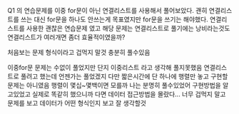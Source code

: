 Q1 의 연습문제를 이중 for문이 아닌 연결리스트를 사용해서 풀어보았다.
괜히 연결리스트를 쓰는 대신 for문을 하나도 안쓰는게 목표였지만
for문을 쓰기는 해야했다.
연결리스트를 사용한 괜찮은 연습문제 였고 해당 문제는 연결리스트로 풀기에는
낭비라는것도 연결리스트가 여러개면 좀더 효율적이였을까?


처음보는 문제 형식이라고 겁먹지 말것 충분히 풀수있음

이중for문 문제는 수없이 풀었지만 단지 이중리스트 라고 생각해 풀지못했음 연결리스트로 풀려고 했는데 언젠가는 풀었겠지 다만 짧은시간에 단 하나에 행렬만 놓고 구현할 문제는 아니였음 행렬이 몇십~몇백이면 모를까 나는 분명히 풀수있었어 구현방법을 알고있었고 실제로 똑같히 했으니까 다면 데이터 접근방법을 몰랐다... 너무 겁먹지 말고 문제를 보고 데이터가 어떤 형식인지 보고 잘 생각할것